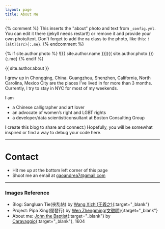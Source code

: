 ```yaml
---
layout: page
title: About Me
---
```


{% comment %}
  This inserts the "about" photo and text from `_config.yml`.
  You can edit it there (jekyll needs restart!) or remove it and provide your own photo/text.
  Don't forget to add the `me` class to the photo, like this: `![alt](src){:.me}`.
{% endcomment %}

{% if site.author.photo %}
  ![{{ site.author.name }}]({{ site.author.photo }}){:.me}
{% endif %}

{{ site.author.about }}

I grew up in Chongqing, China. Guangzhou, Shenzhen, California, North Carolina, Mexico City are the places I’ve lived in for more than 3 months. Currently, I try to stay in NYC for most of my weekends.

I am

* a Chinese calligrapher and art lover
* an advocate of women’s right and LGBT rights
* a developer/data scientist/consultant at Boston Consulting Group



I create this blog to share and connect:) Hopefully, you will be somewhat inspired or find a way to debug your code here.


***

# Contact

* Hit me up at the bottom left corner of this page
* Shoot me an email at gaoandrea7@gmail.com

***

### Images Reference
*  Blog: Sangluan Tie(丧乱帖) by [Wang Xizhi(王羲之)](https://en.wikipedia.org/wiki/Wang_Xizhi){:target="_blank"}
*  Project: Pipa Xing(琵琶行) by [Wen Zhengming(文徵明)](https://en.wikipedia.org/wiki/Wen_Zhengming){:target="_blank"}
*  About me: [John the Baptist](https://en.wikipedia.org/wiki/John_the_Baptist_(Caravaggio)){:target="_blank"} by [Caravaggio](https://en.wikipedia.org/wiki/Caravaggio){:target="_blank"}, 1604
